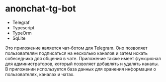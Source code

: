 # anonchat-tg-bot

- Telegraf
- Typescript
- TypeOrm
- SqLite

Это приложение является чат-ботом для Telegram. Оно позволяет пользователям подписаться на несколько каналов и затем искать собеседника для общения в чате. Приложение также имеет функционал для администраторов, который позволяет добавлять и удалять каналы. В приложении используется база данных для хранения информации о пользователях, каналах и чатах.
